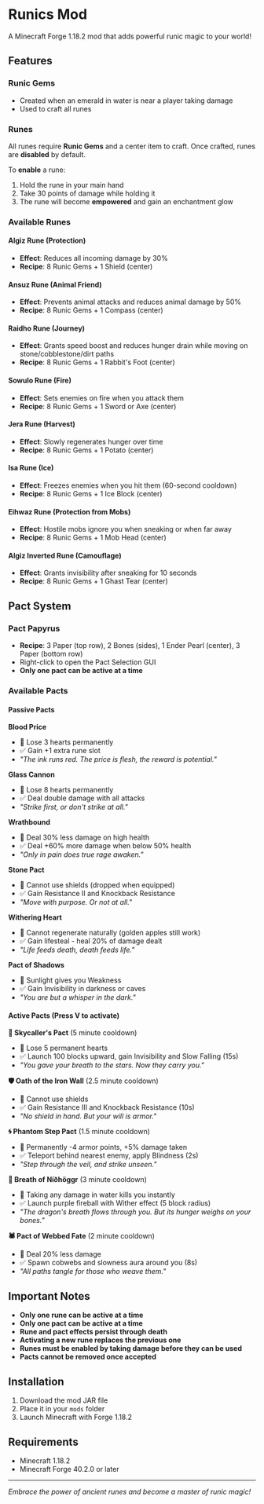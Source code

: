 # Runics Mod

A Minecraft Forge 1.18.2 mod that adds powerful runic magic to your world!

## Features

### Runic Gems
- Created when an emerald in water is near a player taking damage
- Used to craft all runes

### Runes
All runes require **Runic Gems** and a center item to craft. Once crafted, runes are **disabled** by default.

To **enable** a rune:
1. Hold the rune in your main hand
2. Take 30 points of damage while holding it
3. The rune will become **empowered** and gain an enchantment glow

### Available Runes

#### **Algiz Rune** (Protection)
- **Effect**: Reduces all incoming damage by 30%
- **Recipe**: 8 Runic Gems + 1 Shield (center)

#### **Ansuz Rune** (Animal Friend)
- **Effect**: Prevents animal attacks and reduces animal damage by 50%
- **Recipe**: 8 Runic Gems + 1 Compass (center)

#### **Raidho Rune** (Journey)
- **Effect**: Grants speed boost and reduces hunger drain while moving on stone/cobblestone/dirt paths
- **Recipe**: 8 Runic Gems + 1 Rabbit's Foot (center)

#### **Sowulo Rune** (Fire)
- **Effect**: Sets enemies on fire when you attack them
- **Recipe**: 8 Runic Gems + 1 Sword or Axe (center)

#### **Jera Rune** (Harvest)
- **Effect**: Slowly regenerates hunger over time
- **Recipe**: 8 Runic Gems + 1 Potato (center)

#### **Isa Rune** (Ice)
- **Effect**: Freezes enemies when you hit them (60-second cooldown)
- **Recipe**: 8 Runic Gems + 1 Ice Block (center)

#### **Eihwaz Rune** (Protection from Mobs)
- **Effect**: Hostile mobs ignore you when sneaking or when far away
- **Recipe**: 8 Runic Gems + 1 Mob Head (center)

#### **Algiz Inverted Rune** (Camouflage)
- **Effect**: Grants invisibility after sneaking for 10 seconds
- **Recipe**: 8 Runic Gems + 1 Ghast Tear (center)

## Pact System

### Pact Papyrus
- **Recipe**: 3 Paper (top row), 2 Bones (sides), 1 Ender Pearl (center), 3 Paper (bottom row)
- Right-click to open the Pact Selection GUI
- **Only one pact can be active at a time**

### Available Pacts

#### **Passive Pacts**

**Blood Price**
- 🔻 Lose 3 hearts permanently
- ✅ Gain +1 extra rune slot
- *"The ink runs red. The price is flesh, the reward is potential."*

**Glass Cannon**
- 🔻 Lose 8 hearts permanently  
- ✅ Deal double damage with all attacks
- *"Strike first, or don't strike at all."*

**Wrathbound**
- 🔻 Deal 30% less damage on high health
- ✅ Deal +60% more damage when below 50% health
- *"Only in pain does true rage awaken."*

**Stone Pact**
- 🔻 Cannot use shields (dropped when equipped)
- ✅ Gain Resistance II and Knockback Resistance
- *"Move with purpose. Or not at all."*

**Withering Heart**
- 🔻 Cannot regenerate naturally (golden apples still work)
- ✅ Gain lifesteal - heal 20% of damage dealt
- *"Life feeds death, death feeds life."*

**Pact of Shadows**
- 🔻 Sunlight gives you Weakness
- ✅ Gain Invisibility in darkness or caves
- *"You are but a whisper in the dark."*

#### **Active Pacts** (Press V to activate)

**🔮 Skycaller's Pact** (5 minute cooldown)
- 🔻 Lose 5 permanent hearts
- ✅ Launch 100 blocks upward, gain Invisibility and Slow Falling (15s)
- *"You gave your breath to the stars. Now they carry you."*

**🛡️ Oath of the Iron Wall** (2.5 minute cooldown)
- 🔻 Cannot use shields
- ✅ Gain Resistance III and Knockback Resistance (10s)
- *"No shield in hand. But your will is armor."*

**🌀 Phantom Step Pact** (1.5 minute cooldown)
- 🔻 Permanently -4 armor points, +5% damage taken
- ✅ Teleport behind nearest enemy, apply Blindness (2s)
- *"Step through the veil, and strike unseen."*

**🐉 Breath of Níðhöggr** (3 minute cooldown)
- 🔻 Taking any damage in water kills you instantly
- ✅ Launch purple fireball with Wither effect (5 block radius)
- *"The dragon's breath flows through you. But its hunger weighs on your bones."*

**🕷️ Pact of Webbed Fate** (2 minute cooldown)
- 🔻 Deal 20% less damage
- ✅ Spawn cobwebs and slowness aura around you (8s)
- *"All paths tangle for those who weave them."*

## Important Notes

- **Only one rune can be active at a time**
- **Only one pact can be active at a time**
- **Rune and pact effects persist through death**
- **Activating a new rune replaces the previous one**
- **Runes must be enabled by taking damage before they can be used**
- **Pacts cannot be removed once accepted**

## Installation

1. Download the mod JAR file
2. Place it in your `mods` folder
3. Launch Minecraft with Forge 1.18.2

## Requirements

- Minecraft 1.18.2
- Minecraft Forge 40.2.0 or later

---

*Embrace the power of ancient runes and become a master of runic magic!* 
